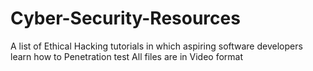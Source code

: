 # Cyber-Security-Resources
A list of Ethical Hacking tutorials in which aspiring software developers learn how to Penetration test
All files are in Video format 
